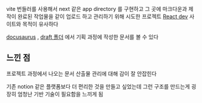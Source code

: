 vite 번들러를 사용해서 next 같은 app directory 를 구현하고
그 곳에 마크다운과 제작이 완료된 작업물을 같이 업로드 하고 관리하기 위해 시도한 프로젝트
[React dev](https://react.dev/) 사이트와 목적이 유사하다

[docusaurus](../../blog/docusaurus/docusaurus.md) , [draft 폴더](../../blog/_dev-softer) 에서 기획 과정에 작성한 문서를 볼 수 있다

## 느낀 점

프로젝트 과정에서 나오는 문서 산출물 관리에 대해 감이 잘 안잡힌다

기존 notion 같은 플랫폼보다 더 편리한 것을 만들고 싶었는데
그런 구조를 만드는게 굉장히 엄청난 기반 기술이 필요함을 느끼게 됨
